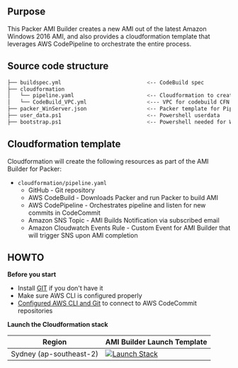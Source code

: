 ## Purpose

This Packer AMI Builder creates a new AMI out of the latest Amazon Windows 2016 AMI, and also provides a cloudformation template that leverages AWS CodePipeline to 
orchestrate the entire process.


## Source code structure

```bash
├── buildspec.yml                           <-- CodeBuild spec 
├── cloudformation                          
│   └── pipeline.yaml                       <-- Cloudformation to create entire pipeline
│   └── CodeBuild_VPC.yml                   <--- VPC for codebuild CFN template, if you dont alreayd have one.
├── packer_WinServer.json                   <-- Packer template for Pipeline
├── user_data.ps1                           <-- Powershell userdata
├── bootstrap.ps1                           <-- Powershell needed for WinRM bootstrap
```

## Cloudformation template

Cloudformation will create the following resources as part of the AMI Builder for Packer:

* ``cloudformation/pipeline.yaml``
    + GitHub - Git repository
    + AWS CodeBuild - Downloads Packer and run Packer to build AMI 
    + AWS CodePipeline - Orchestrates pipeline and listen for new commits in CodeCommit
    + Amazon SNS Topic - AMI Builds Notification via subscribed email
    + Amazon Cloudwatch Events Rule - Custom Event for AMI Builder that will trigger SNS upon AMI completion


## HOWTO

**Before you start**

* Install [GIT](https://git-scm.com/downloads) if you don't have it
* Make sure AWS CLI is configured properly
* [Configured AWS CLI and Git](http://docs.aws.amazon.com/codecommit/latest/userguide/setting-up-https-unixes.html) to connect to AWS CodeCommit repositories

**Launch the Cloudformation stack**

Region | AMI Builder Launch Template
------------------------------------------------- | ---------------------------------------------------------------------------------
Sydney (ap-southeast-2) | [![Launch Stack](images/deploy-to-aws.png)](https://console.aws.amazon.com/cloudformation/home?region=ap-southeast-2#/stacks/new?stackName=Windows-AMI-Builder&templateURL=https://dg-windows-ami-builder.s3-ap-southeast-2.amazonaws.com/pipeline.yaml)


